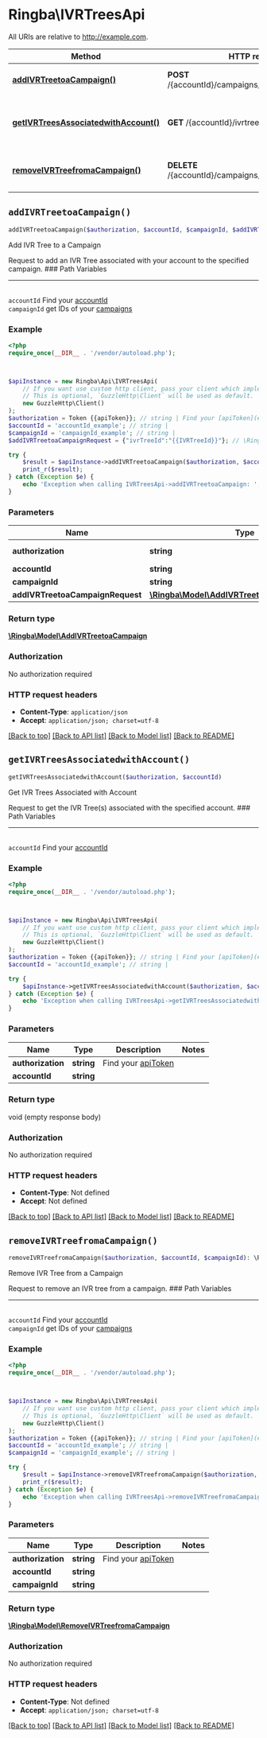 # Ringba\IVRTreesApi

All URIs are relative to http://example.com.

Method | HTTP request | Description
------------- | ------------- | -------------
[**addIVRTreetoaCampaign()**](IVRTreesApi.md#addIVRTreetoaCampaign) | **POST** /{accountId}/campaigns/{campaignId}/IVRTree | Add IVR Tree to a Campaign
[**getIVRTreesAssociatedwithAccount()**](IVRTreesApi.md#getIVRTreesAssociatedwithAccount) | **GET** /{accountId}/ivrtree | Get IVR Trees Associated with Account
[**removeIVRTreefromaCampaign()**](IVRTreesApi.md#removeIVRTreefromaCampaign) | **DELETE** /{accountId}/campaigns/{campaignId}/IVRTree | Remove IVR Tree from a Campaign


## `addIVRTreetoaCampaign()`

```php
addIVRTreetoaCampaign($authorization, $accountId, $campaignId, $addIVRTreetoaCampaignRequest): \Ringba\Model\AddIVRTreetoaCampaign
```

Add IVR Tree to a Campaign

Request to add an IVR Tree associated with your account to the specified campaign.  ### Path Variables  <hr> <br>  ``accountId`` Find your [accountId](#get-your-account-information) <br>  `campaignId` get IDs of your [campaigns](#get-campaign-information) <br>

### Example

```php
<?php
require_once(__DIR__ . '/vendor/autoload.php');



$apiInstance = new Ringba\Api\IVRTreesApi(
    // If you want use custom http client, pass your client which implements `GuzzleHttp\ClientInterface`.
    // This is optional, `GuzzleHttp\Client` will be used as default.
    new GuzzleHttp\Client()
);
$authorization = Token {{apiToken}}; // string | Find your [apiToken](#get-or-create-api-token)
$accountId = 'accountId_example'; // string | 
$campaignId = 'campaignId_example'; // string | 
$addIVRTreetoaCampaignRequest = {"ivrTreeId":"{{IVRTreeId}}"}; // \Ringba\Model\AddIVRTreetoaCampaignRequest | 

try {
    $result = $apiInstance->addIVRTreetoaCampaign($authorization, $accountId, $campaignId, $addIVRTreetoaCampaignRequest);
    print_r($result);
} catch (Exception $e) {
    echo 'Exception when calling IVRTreesApi->addIVRTreetoaCampaign: ', $e->getMessage(), PHP_EOL;
}
```

### Parameters

Name | Type | Description  | Notes
------------- | ------------- | ------------- | -------------
 **authorization** | **string**| Find your [apiToken](#get-or-create-api-token) |
 **accountId** | **string**|  |
 **campaignId** | **string**|  |
 **addIVRTreetoaCampaignRequest** | [**\Ringba\Model\AddIVRTreetoaCampaignRequest**](../Model/AddIVRTreetoaCampaignRequest.md)|  |

### Return type

[**\Ringba\Model\AddIVRTreetoaCampaign**](../Model/AddIVRTreetoaCampaign.md)

### Authorization

No authorization required

### HTTP request headers

- **Content-Type**: `application/json`
- **Accept**: `application/json; charset=utf-8`

[[Back to top]](#) [[Back to API list]](../../README.md#endpoints)
[[Back to Model list]](../../README.md#models)
[[Back to README]](../../README.md)

## `getIVRTreesAssociatedwithAccount()`

```php
getIVRTreesAssociatedwithAccount($authorization, $accountId)
```

Get IVR Trees Associated with Account

Request to get the IVR Tree(s) associated with the specified account.  ### Path Variables  <hr> <br>  ``accountId`` Find your [accountId](#get-your-account-information) <br>

### Example

```php
<?php
require_once(__DIR__ . '/vendor/autoload.php');



$apiInstance = new Ringba\Api\IVRTreesApi(
    // If you want use custom http client, pass your client which implements `GuzzleHttp\ClientInterface`.
    // This is optional, `GuzzleHttp\Client` will be used as default.
    new GuzzleHttp\Client()
);
$authorization = Token {{apiToken}}; // string | Find your [apiToken](#get-or-create-api-token)
$accountId = 'accountId_example'; // string | 

try {
    $apiInstance->getIVRTreesAssociatedwithAccount($authorization, $accountId);
} catch (Exception $e) {
    echo 'Exception when calling IVRTreesApi->getIVRTreesAssociatedwithAccount: ', $e->getMessage(), PHP_EOL;
}
```

### Parameters

Name | Type | Description  | Notes
------------- | ------------- | ------------- | -------------
 **authorization** | **string**| Find your [apiToken](#get-or-create-api-token) |
 **accountId** | **string**|  |

### Return type

void (empty response body)

### Authorization

No authorization required

### HTTP request headers

- **Content-Type**: Not defined
- **Accept**: Not defined

[[Back to top]](#) [[Back to API list]](../../README.md#endpoints)
[[Back to Model list]](../../README.md#models)
[[Back to README]](../../README.md)

## `removeIVRTreefromaCampaign()`

```php
removeIVRTreefromaCampaign($authorization, $accountId, $campaignId): \Ringba\Model\RemoveIVRTreefromaCampaign
```

Remove IVR Tree from a Campaign

Request to remove an IVR tree from a campaign.  ### Path Variables  <hr> <br>  ``accountId`` Find your [accountId](#get-your-account-information) <br>  `campaignId` get IDs of your [campaigns](#get-campaign-information) <br>

### Example

```php
<?php
require_once(__DIR__ . '/vendor/autoload.php');



$apiInstance = new Ringba\Api\IVRTreesApi(
    // If you want use custom http client, pass your client which implements `GuzzleHttp\ClientInterface`.
    // This is optional, `GuzzleHttp\Client` will be used as default.
    new GuzzleHttp\Client()
);
$authorization = Token {{apiToken}}; // string | Find your [apiToken](#get-or-create-api-token)
$accountId = 'accountId_example'; // string | 
$campaignId = 'campaignId_example'; // string | 

try {
    $result = $apiInstance->removeIVRTreefromaCampaign($authorization, $accountId, $campaignId);
    print_r($result);
} catch (Exception $e) {
    echo 'Exception when calling IVRTreesApi->removeIVRTreefromaCampaign: ', $e->getMessage(), PHP_EOL;
}
```

### Parameters

Name | Type | Description  | Notes
------------- | ------------- | ------------- | -------------
 **authorization** | **string**| Find your [apiToken](#get-or-create-api-token) |
 **accountId** | **string**|  |
 **campaignId** | **string**|  |

### Return type

[**\Ringba\Model\RemoveIVRTreefromaCampaign**](../Model/RemoveIVRTreefromaCampaign.md)

### Authorization

No authorization required

### HTTP request headers

- **Content-Type**: Not defined
- **Accept**: `application/json; charset=utf-8`

[[Back to top]](#) [[Back to API list]](../../README.md#endpoints)
[[Back to Model list]](../../README.md#models)
[[Back to README]](../../README.md)
